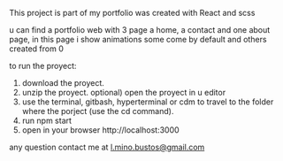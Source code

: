 This project is part of my portfolio was created with React and scss

u can find a portfolio web with 3 page a home, a contact and one about page, in this page i show animations some come by default and others created from 0


to run the proyect:
1) download the proyect.
2) unzip the proyect.
optional) open the proyect in u editor
3) use the terminal, gitbash, hyperterminal or cdm to travel to the folder where the porject (use the cd command).
4) run npm start
5) open in your browser http://localhost:3000


any question contact me at l.mino.bustos@gmail.com
